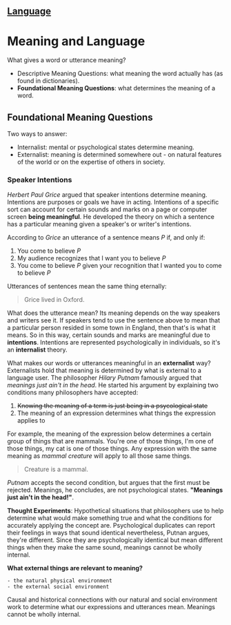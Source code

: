 [Language](../README.md#language)
---
# Meaning and Language

What gives a word or utterance meaning?

- Descriptive Meaning Questions: what meaning the word actually has (as found in dictionaries).
- **Foundational Meaning Questions**: what determines the meaning of a word.


## Foundational Meaning Questions


Two ways to answer:

- Internalist: mental or psychological states determine meaning.
- Externalist: meaning is determined somewhere out - on natural features of the world or on the expertise of others in society.

### Speaker Intentions

*Herbert Paul Grice* argued that speaker intentions determine meaning. Intentions are purposes or goals we have in acting. Intentions of a specific sort can account for certain sounds and marks on a page or computer screen **being meaningful**. He developed the theory on which a sentence has a particular meaning given a speaker's or writer's intentions.

According to *Grice* an utterance of a sentence means *P* if, and only if:

  1. You come to believe *P*
  2. My audience recognizes that I want you to believe *P*
  3. You come to believe *P* given your recognition that I wanted you to come to believe *P*

Utterances of sentences mean the same thing eternally:

> Grice lived in Oxford.
    
What does the utterance mean? Its meaning depends on the way speakers and writers see it. If speakers tend to use the sentence above to mean that a particular person resided in some town in England, then that's is what it means. So in this way, certain sounds and marks are meaningful due to **intentions**. Intentions are represented psychologically in individuals, so it's an **internalist** theory.

What makes our words or utterances meaningful in an **externalist** way? Externalists hold that meaning is determined by what is external to a language user. The philosopher *Hilary Putnam* famously argued that *meanings just ain't in the head*. He started his argument by explaining two conditions many philosophers have accepted:

1. ~~Knowing the meaning of a term is just being in a psycological state~~
2. The meaning of an expression determines what things the expression applies to

For example, the meaning of the expression below determines a certain group of things that are mammals. You're one of those things, I'm one of those things, my cat is one of those things. Any expression with the same meaning as *mammal creature* will apply to all those same things.

> Creature is a mammal.
    
*Putnam* accepts the second condition, but argues that the first must be rejected. Meanings, he concludes, are not psychological states. **"Meanings just ain't in the head!"**.

**Thought Experiments**: Hypothetical situations that philosophers use to help determine what would make something true and what the conditions for accurately applying the concept are. Psychological duplicates can report their feelings in ways that sound identical nevertheless, Putnan argues, they're different. Since they are psychologically identical but mean different things when they make the same sound, meanings cannot be wholly internal.

**What external things are relevant to meaning?**

    - the natural physical environment
    - the external social environment

Causal and historical connections with our natural and social environment work to determine what our expressions and utterances mean. Meanings cannot be wholly internal.







    



    






  

  











